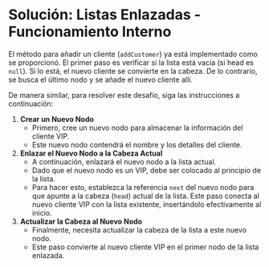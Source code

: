 # Solución: Listas Enlazadas - Funcionamiento Interno


El método para añadir un cliente (`addCustomer`) ya está implementado como se proporcionó. El primer paso es verificar si la lista está vacía (si head es `null`). Si lo está, el nuevo cliente se convierte en la cabeza. De lo contrario, se busca el último nodo y se añade el nuevo cliente allí.

De manera similar, para resolver este desafío, siga las instrucciones a continuación:
1. **Crear un Nuevo Nodo**
   * Primero, cree un nuevo nodo para almacenar la información del cliente VIP.
   * Este nuevo nodo contendrá el nombre y los detalles del cliente.
2. **Enlazar el Nuevo Nodo a la Cabeza Actual**
   * A continuación, enlazará el nuevo nodo a la lista actual.
   * Dado que el nuevo nodo es un VIP, debe ser colocado al principio de la lista.
   * Para hacer esto, establezca la referencia `next` del nuevo nodo para que apunte a la cabeza (`head`) actual de la lista. Este paso conecta al nuevo cliente VIP con la lista existente, insertándolo efectivamente al inicio.
3. **Actualizar la Cabeza al Nuevo Nodo**
   * Finalmente, necesita actualizar la cabeza de la lista a este nuevo nodo.
   * Este paso convierte al nuevo cliente VIP en el primer nodo de la lista enlazada.

